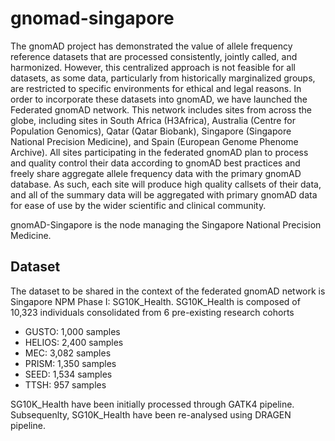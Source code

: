 # gnomad-singapore

The gnomAD project has demonstrated the value of allele frequency reference datasets that are processed consistently, jointly called, and harmonized. However, this centralized approach is not feasible for all datasets, as some data, particularly from historically marginalized groups, are restricted to specific environments for ethical and legal reasons. In order to incorporate these datasets into gnomAD, we have launched the Federated gnomAD network. This network includes sites from across the globe, including sites in South Africa (H3Africa), Australia (Centre for Population Genomics), Qatar (Qatar Biobank), Singapore (Singapore National Precision Medicine), and Spain (European Genome Phenome Archive). All sites participating in the federated gnomAD plan to process and quality control their data according to gnomAD best practices and freely share aggregate allele frequency data with the primary gnomAD database. As such, each site will produce high quality callsets of their data, and all of the summary data will be aggregated with primary gnomAD data for ease of use by the wider scientific and clinical community.

gnomAD-Singapore is the node managing the Singapore National Precision Medicine.

## Dataset

The dataset to be shared in the context of the federated gnomAD network is Singapore NPM Phase I: SG10K_Health.
SG10K_Health is composed of 10,323 individuals consolidated from 6 pre-existing research cohorts

- GUSTO: 1,000 samples
- HELIOS: 2,400 samples
- MEC: 3,082 samples
- PRISM: 1,350 samples
- SEED: 1,534 samples
- TTSH: 957 samples

SG10K_Health have been initially processed through GATK4 pipeline. Subsequenlty, SG10K_Health have been re-analysed using DRAGEN pipeline.
